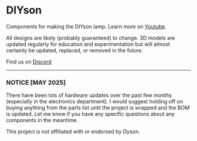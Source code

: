 # DIYson
Components for making the DIYson lamp. Learn more on [Youtube](https://www.youtube.com/channel/UCvnxvXWYcOlmhRFvZ_ISP8g).

All designs are likely (probably guaranteed) to change. 3D models are updated regularly for education and experimentation but will almost certainly be updated, replaced, or removed in the future.

Find us on [Discord](https://discord.gg/B43ZVcBme4)

---
### NOTICE [MAY 2025]
There have been lots of hardware updates over the past few months (especially in the electronics department). I would suggest holding off on buying anything from the parts list until the project is wrapped and the BOM is updated. Let me know if you have any specific questions about any components in the meantime.


This project is not affiliated with or endorsed by Dyson.
